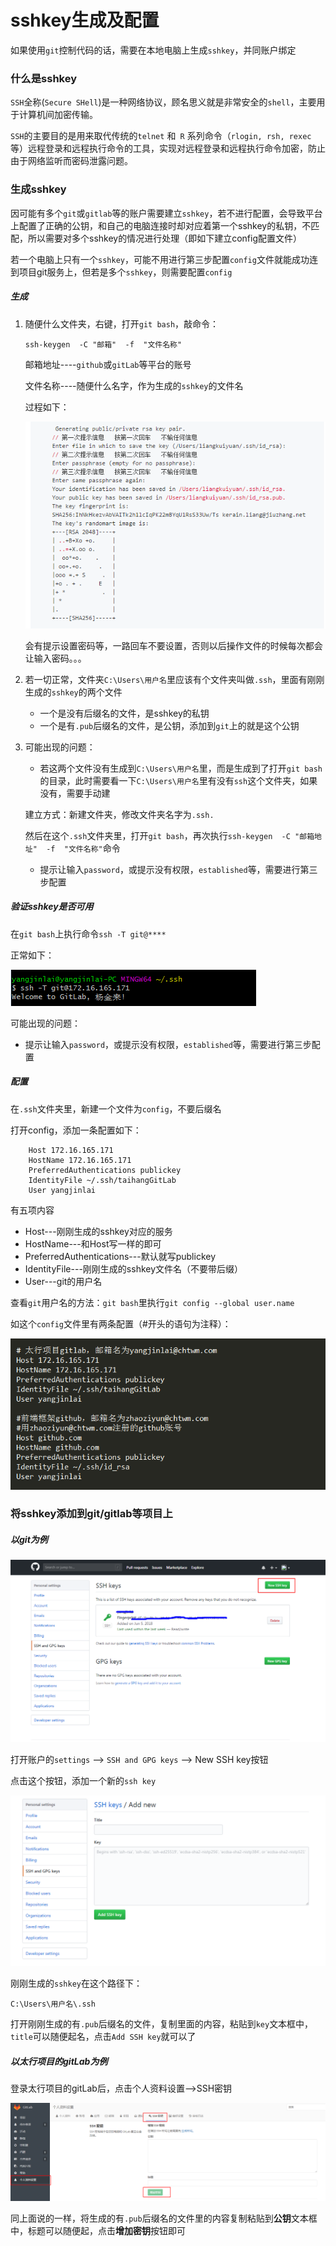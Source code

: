 # sshkey生成及配置

<!-- toc -->

如果使用`git`控制代码的话，需要在本地电脑上生成`sshkey`，并同账户绑定


### 什么是sshkey

`SSH`全称(`Secure SHell`)是一种网络协议，顾名思义就是非常安全的`shell`，主要用于计算机间加密传输。

`SSH`的主要目的是用来取代传统的`telnet` 和` R` 系列命令（`rlogin, rsh, rexec `等）远程登录和远程执行命令的工具，实现对远程登录和远程执行命令加密，防止由于网络监听而密码泄露问题。

### 生成sshkey

因可能有多个`git`或`gitlab`等的账户需要建立`sshkey`，若不进行配置，会导致平台上配置了正确的公钥，和自己的电脑连接时却对应着第一个sshkey的私钥，不匹配，所以需要对多个sshkey的情况进行处理（即如下建立config配置文件）

若一个电脑上只有一个`sshkey`，可能不用进行第三步配置`config`文件就能成功连到项目git服务上，但若是多个`sshkey`，则需要配置`config`

##### 生成

1. 随便什么文件夹，右键，打开`git bash`，敲命令： 

	`ssh-keygen  -C "邮箱"  -f  "文件名称"`

	邮箱地址----`github`或`gitLab`等平台的账号

	文件名称----随便什么名字，作为生成的`sshkey`的文件名

	过程如下：

	![PNG](./demo/img/ssh/init.png)

	会有提示设置密码等，一路回车不要设置，否则以后操作文件的时候每次都会让输入密码。。。

2. 若一切正常，文件夹`C:\Users\用户名`里应该有个文件夹叫做`.ssh`，里面有刚刚生成的`sshkey`的两个文件
		
	* 一个是没有后缀名的文件，是sshkey的私钥
	* 一个是有`.pub`后缀名的文件，是公钥，添加到`git`上的就是这个公钥

3. 可能出现的问题：

	* 若这两个文件没有生成到`C:\Users\用户名`里，而是生成到了打开`git bash`的目录，此时需要看一下`C:\Users\用户名`里有没有`ssh`这个文件夹，如果没有，需要手动建

	建立方式：新建文件夹，修改文件夹名字为`.ssh.`

	然后在这个`.ssh`文件夹里，打开`git bash`，再次执行`ssh-keygen  -C "邮箱地址"  -f  "文件名称"`命令

	* 提示让输入`password`，或提示没有权限，`established`等，需要进行第三步配置

##### 验证sshkey是否可用
	
在`git bash`上执行命令`ssh -T git@****`

正常如下：

![PNG](./demo/img/ssh/success.png)

可能出现的问题：

* 提示让输入`password`，或提示没有权限，`established`等，需要进行第三步配置

##### 配置

在`.ssh`文件夹里，新建一个文件为`config`，不要后缀名

打开config，添加一条配置如下：

```
	Host 172.16.165.171
	HostName 172.16.165.171
	PreferredAuthentications publickey
	IdentityFile ~/.ssh/taihangGitLab
	User yangjinlai
```

有五项内容

* Host---刚刚生成的sshkey对应的服务
* HostName---和Host写一样的即可
* PreferredAuthentications---默认就写publickey
* IdentityFile---刚刚生成的sshkey文件名（不要带后缀）
* User---git的用户名

查看`git`用户名的方法：`git bash`里执行`git config --global user.name`

如这个`config`文件里有两条配置（#开头的语句为注释）：

![PNG](./demo/img/ssh/config.png)

### 将sshkey添加到git/gitlab等项目上

##### 以git为例

![PNG](./demo/img/ssh/ssh.png)

打开账户的`settings` -->  `SSH and GPG keys` --> New SSH key按钮

点击这个按钮，添加一个新的`ssh key`

![PNG](./demo/img/ssh/sshKey.png)

刚刚生成的`sshkey`在这个路径下：

`C:\Users\用户名\.ssh`

打开刚刚生成的有`.pub`后缀名的文件，复制里面的内容，粘贴到`key`文本框中，`title`可以随便起名，点击`Add SSH key`就可以了

##### 以太行项目的gitLab为例

登录太行项目的gitLab后，点击个人资料设置-->SSH密钥

![PNG](./demo/img/ssh/gitLabSSH.png)

同上面说的一样，将生成的有`.pub`后缀名的文件里的内容复制粘贴到**公钥**文本框中，标题可以随便起，点击**增加密钥**按钮即可

